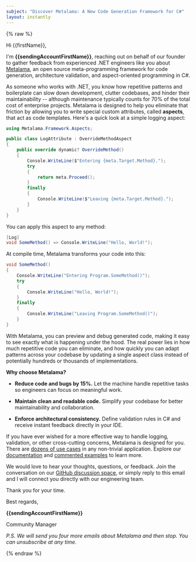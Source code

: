 ```yaml
---
subject: "Discover Metalama: A New Code Generation Framework for C#"
layout: instantly
---
```


{% raw %}

Hi {{firstName}},

I'm **{{sendingAccountFirstName}}**, reaching out on behalf of our founder to gather feedback from experienced .NET engineers like you about [Metalama](https://metalama.net?mtm_campaign=awareness&mtm_source=instantly&mtm_kwd=email1), an open source meta-programming framework for code generation, architecture validation, and aspect-oriented programming in C#.

As someone who works with .NET, you know how repetitive patterns and boilerplate can slow down development, clutter codebases, and hinder their maintainability -- although maintenance typically counts for 70% of the total cost of enterprise projects. Metalama is designed to help you eliminate that friction by allowing you to write special custom attributes, called **aspects**, that act as code templates. Here's a quick look at a simple logging aspect:

```csharp
using Metalama.Framework.Aspects;

public class LogAttribute : OverrideMethodAspect
{
    public override dynamic? OverrideMethod()
    {
        Console.WriteLine($"Entering {meta.Target.Method}.");
        try
        {
            return meta.Proceed();
        }
        finally
        {
            Console.WriteLine($"Leaving {meta.Target.Method}.");
        }
    }
}
```

You can apply this aspect to any method:

```csharp
[Log]
void SomeMethod() => Console.WriteLine("Hello, World!");
```

At compile time, Metalama transforms your code into this:

```csharp
void SomeMethod()
{
    Console.WriteLine("Entering Program.SomeMethod()");
    try
    {
        Console.WriteLine("Hello, World!");
    }
    finally
    {
        Console.WriteLine("Leaving Program.SomeMethod()");
    }
}
```

With Metalama, you can preview and debug generated code, making it easy to see exactly what is happening under the hood. The real power lies in how much repetitive code you can eliminate, and how quickly you can adapt patterns across your codebase by updating a single aspect class instead of potentially hundreds or thousands of implementations.

**Why choose Metalama?**

* **Reduce code and bugs by 15%.** Let the machine handle repetitive tasks so engineers can focus on meaningful work.

* **Maintain clean and readable code.** Simplify your codebase for better maintainability and collaboration.

* **Enforce architectural consistency.** Define validation rules in C# and receive instant feedback directly in your IDE.

If you have ever wished for a more effective way to handle logging, validation, or other cross-cutting concerns, Metalama is designed for you. There are [dozens of use cases](https://metalama.net/applications?mtm_campaign=awareness&mtm_source=instantly&mtm_kwd=email1) in any non-trivial application. Explore our [documentation](https://doc.metalama.net/conceptual/getting-started?mtm_campaign=awareness&mtm_source=instantly&mtm_kwd=email1) and [commented examples](https://doc.metalama.net/examples?mtm_campaign=awareness&mtm_source=instantly&mtm_kwd=email1) to learn more.

We would love to hear your thoughts, questions, or feedback. Join the conversation on our [GitHub discussion space](https://github.com/orgs/metalama/discussions/categories/q-a), or simply reply to this email and I will connect you directly with our engineering team.

Thank you for your time.

Best regards,

**{{sendingAccountFirstName}}**

Community Manager

*P.S. We will send you four more emails about Metalama and then stop. You can unsubscribe at any time.*

{% endraw %}
  
